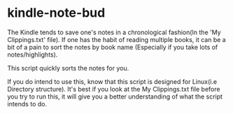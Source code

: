 # kindle-note-bud

The Kindle tends to save one's notes in a chronological fashion(In the 'My Clippings.txt' file). If one has the habit of reading multiple books, it can be a bit of a pain to sort the notes by book name (Especially if you take lots of notes/highlights).

This script quickly sorts the notes for you.

If you do intend to use this, know that this script is designed for Linux(i.e Directory structure). It's best if you look at the My Clippings.txt file before you try to run this, it will give you a better understanding of what the script intends to do.
